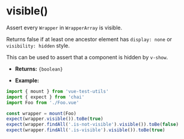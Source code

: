 # visible()

Assert every `Wrapper` in `WrapperArray` is visible.

Returns false if at least one ancestor element has `display: none` or `visibility: hidden` style.

This can be used to assert that a component is hidden by `v-show`.

- **Returns:** `{boolean}`

- **Example:**

```js
import { mount } from 'vue-test-utils'
import { expect } from 'chai'
import Foo from './Foo.vue'

const wrapper = mount(Foo)
expect(wrapper.visible()).toBe(true)
expect(wrapper.findAll('.is-not-visible').visible()).toBe(false)
expect(wrapper.findAll('.is-visible').visible()).toBe(true)
```
